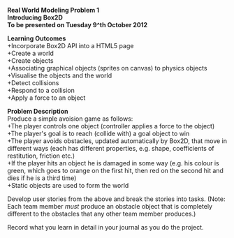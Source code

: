 **Real World Modeling Problem 1**  
**Introducing Box2D**  
**To be presented on Tuesday 9^th October 2012**  

**Learning Outcomes**  
+Incorporate Box2D API into a HTML5 page  
+Create a world  
+Create objects  
+Associating graphical objects (sprites on canvas) to physics objects  
+Visualise the objects and the world  
+Detect collisions  
+Respond to a collision  
+Apply a force to an object  

**Problem Description**  
Produce a simple avoision game as follows:  
+The player controls one object (controller applies a force to the object)  
+The player's goal is to reach (collide with) a goal object to win  
+The player avoids obstacles, updated automatically by Box2D, that move in different ways (each has different properties, e.g. shape, coefficients of restitution, friction etc.)  
+If the player hits an object he is damaged in some way (e.g. his colour is green, which goes to orange on the first hit, then red on the second hit and dies if he is a third time)  
+Static objects are used to form the world  

Develop user stories from the above and break the stories into tasks. (Note: Each team member _must_ produce an obstacle object that is completely different to the obstacles that any other team member produces.)  

Record what you learn in detail in your journal as you do the project.  